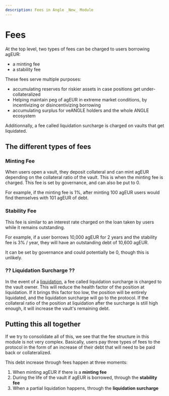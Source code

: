```yaml
---
description: Fees in Angle _New_ Module
---
```


# Fees

At the top level, two types of fees can be charged to users borrowing agEUR: 
- a minting fee
- a stability fee

These fees serve multiple purposes: 
- accumulating reserves for riskier assets in case positions get under-collateralized
- Helping maintain peg of agEUR in extreme market conditions, by incentivizing or disincentivizing borrowing
- accumulating surplus for veANGLE holders and the whole ANGLE ecosystem

Additionnally, a fee called liquidation surcharge is charged on vaults that get liquidated. 

## The different types of fees
### Minting Fee
When users open a vault, they deposit collateral and can mint agEUR depending on the collateral ratio of the vault. This is when the minting fee is charged.  This fee is set by governance, and can also be put to 0. 

For example, if the minting fee is 1%, after minting 100 agEUR users would find themselves with 101 agEUR of debt. 

### Stability Fee
This fee is similar to an interest rate charged on the loan taken by users while it remains outstanding. 

For example, if a user borrows 10,000 agEUR for 2 years and the stability fee is 3% / year, they will have an outstanding debt of 10,600 agEUR. 

It can be set by governance and could potentially be 0, though this is unlikely. 

### ?? Liquidation Surcharge ??

In the event of a [liquidation](/new-module/liquidations.md), a fee called liquidation surcharge is charged to the vault owner. This will reduce the health factor of the position at liquidation. If it brings this factor too low, the position will be entirely liquidated, and the liquidation surcharge will go to the protocol. If the collateral ratio of the position at liquidation after the surcharge is still high enough, it will increase the vault's remaining debt. 

## Putting this all together

If we try to consolidate all of this, we see that the fee structure in this module is not very complex. Basically, users pay three types of fees to the protocol in the form of an increase of their debt that will need to be paid back or collateralized. 

This debt increase through fees happen at three moments: 
1. When minting agEUR if there is a **minting fee**
2. During the life of the vault if agEUR is borrowed, through the **stability fee**
3. When a partial liquidation happens, through the **liquidation surcharge**